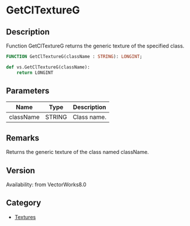 # GetClTextureG

## Description
Function GetClTextureG returns the generic texture of the specified class.

```pascal
FUNCTION GetClTextureG(className : STRING): LONGINT;
```

```python
def vs.GetClTextureG(className):
    return LONGINT
```

## Parameters
|Name|Type|Description|
|---|---|---|
|className|STRING|Class name.|

## Remarks
Returns the generic texture of the class named className.

## Version
Availability: from VectorWorks8.0

## Category
* [Textures](../Categories/Textures.md)
